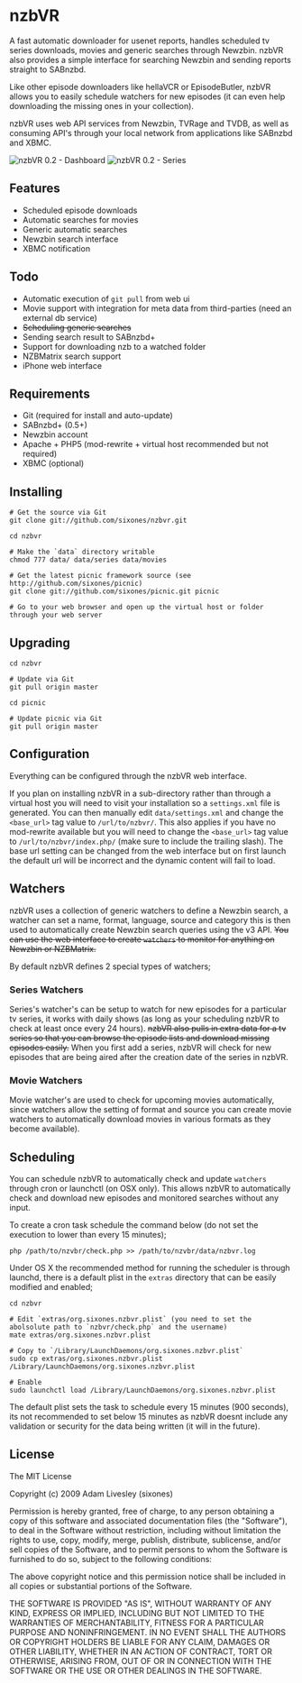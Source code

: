nzbVR
=====

A fast automatic downloader for usenet reports, handles scheduled tv series downloads, movies and generic searches through Newzbin. nzbVR also provides a simple interface for searching Newzbin and sending reports straight to SABnzbd.

Like other episode downloaders like hellaVCR or EpisodeButler, nzbVR allows you to easily schedule watchers for new episodes (it can even help downloading the missing ones in your collection). 

nzbVR uses web API services from Newzbin, TVRage and TVDB, as well as consuming API's through your local network from applications like SABnzbd and XBMC.

![nzbVR 0.2 - Dashboard](http://s3.amazonaws.com/ember/WX2OejQp8tcyTiynJZ4gSGu6pPhqdjS5_o.png)
![nzbVR 0.2 - Series](http://s3.amazonaws.com/ember/3v1p97ctQLvtTWIjxh4ZwEhA5rjdF7Kh_o.png)

Features
--------

* Scheduled episode downloads
* Automatic searches for movies
* Generic automatic searches
* Newzbin search interface
* XBMC notification

Todo
----

* Automatic execution of `git pull` from web ui
* Movie support with integration for meta data from third-parties (need an external db service)
* <del>Scheduling generic searches</del>
* Sending search result to SABnzbd+
* Support for downloading nzb to a watched folder
* NZBMatrix search support
* iPhone web interface

Requirements
------------

* Git (required for install and auto-update)
* SABnzbd+ (0.5+)
* Newzbin account
* Apache + PHP5 (mod-rewrite + virtual host recommended but not required)
* XBMC (optional)
	
Installing
----------

	# Get the source via Git
	git clone git://github.com/sixones/nzbvr.git
	
	cd nzbvr
	
	# Make the `data` directory writable
	chmod 777 data/ data/series data/movies
	
	# Get the latest picnic framework source (see http://github.com/sixones/picnic)
	git clone git://github.com/sixones/picnic.git picnic
	
	# Go to your web browser and open up the virtual host or folder through your web server
	
Upgrading
---------

	cd nzbvr
	
	# Update via Git
	git pull origin master
	
	cd picnic
	
	# Update picnic via Git
	git pull origin master
	
Configuration
-------------

Everything can be configured through the nzbVR web interface.

If you plan on installing nzbVR in a sub-directory rather than through a virtual host you will need to visit your installation so a `settings.xml` file is generated. You can then manually edit `data/settings.xml` and change the `<base_url>` tag value to `/url/to/nzbvr/`. This also applies if you have no mod-rewrite available but you will need to change the `<base_url>` tag value to `/url/to/nzbvr/index.php/` (make sure to include the trailing slash). The base url setting can be changed from the web interface but on first launch the default url will be incorrect and the dynamic content will fail to load.

Watchers
--------

nzbVR uses a collection of generic watchers to define a Newzbin search, a watcher can set a name, format, language, source and category this is then used to automatically create Newzbin search queries using the v3 API. <del>You can use the web interface to create `watchers` to monitor for anything on Newzbin <del>or NZBMatrix</del>.</del> 

By default nzbVR defines 2 special types of watchers;

### Series Watchers

Series's watcher's can be setup to watch for new episodes for a particular tv series, it works with daily shows (as long as your scheduling nzbVR to check at least once every 24 hours). <del>nzbVR also pulls in extra data for a tv series so that you can browse the episode lists and download missing episodes easily.</del> When you first add a series, nzbVR will check for new episodes that are being aired after the creation date of the series in nzbVR. 

### Movie Watchers

Movie watcher's are used to check for upcoming movies automatically, since watchers allow the setting of format and source you can create movie watchers to automatically download movies in various formats as they become available).

Scheduling
----------

You can schedule nzbVR to automatically check and update `watchers` through cron or launchctl (on OSX only). This allows nzbVR to automatically check and download new episodes and monitored searches without any input. 

To create a cron task schedule the command below (do not set the execution to lower than every 15 minutes);

	php /path/to/nzvbr/check.php >> /path/to/nzvbr/data/nzbvr.log
	
Under OS X the recommended method for running the scheduler is through launchd, there is a default plist in the `extras` directory that can be easily modified and enabled;

	cd nzbvr
	
	# Edit `extras/org.sixones.nzbvr.plist` (you need to set the abolsolute path to `nzbvr/check.php` and the username)
	mate extras/org.sixones.nzbvr.plist
	
	# Copy to `/Library/LaunchDaemons/org.sixones.nzbvr.plist`
	sudo cp extras/org.sixones.nzbvr.plist /Library/LaunchDaemons/org.sixones.nzbvr.plist
	
	# Enable
	sudo launchctl load /Library/LaunchDaemons/org.sixones.nzbvr.plist
	
The default plist sets the task to schedule every 15 minutes (900 seconds), its not recommended to set below 15 minutes as nzbVR doesnt include any validation or security for the data being written (it will in the future).
	
[Picnic]: http://github.com/sixones/picnic "Picnic"

License
-------

The MIT License

Copyright (c) 2009 Adam Livesley (sixones)

Permission is hereby granted, free of charge, to any person obtaining a copy
of this software and associated documentation files (the "Software"), to deal
in the Software without restriction, including without limitation the rights
to use, copy, modify, merge, publish, distribute, sublicense, and/or sell
copies of the Software, and to permit persons to whom the Software is
furnished to do so, subject to the following conditions:

The above copyright notice and this permission notice shall be included in
all copies or substantial portions of the Software.

THE SOFTWARE IS PROVIDED "AS IS", WITHOUT WARRANTY OF ANY KIND, EXPRESS OR
IMPLIED, INCLUDING BUT NOT LIMITED TO THE WARRANTIES OF MERCHANTABILITY,
FITNESS FOR A PARTICULAR PURPOSE AND NONINFRINGEMENT. IN NO EVENT SHALL THE
AUTHORS OR COPYRIGHT HOLDERS BE LIABLE FOR ANY CLAIM, DAMAGES OR OTHER
LIABILITY, WHETHER IN AN ACTION OF CONTRACT, TORT OR OTHERWISE, ARISING FROM,
OUT OF OR IN CONNECTION WITH THE SOFTWARE OR THE USE OR OTHER DEALINGS IN
THE SOFTWARE.